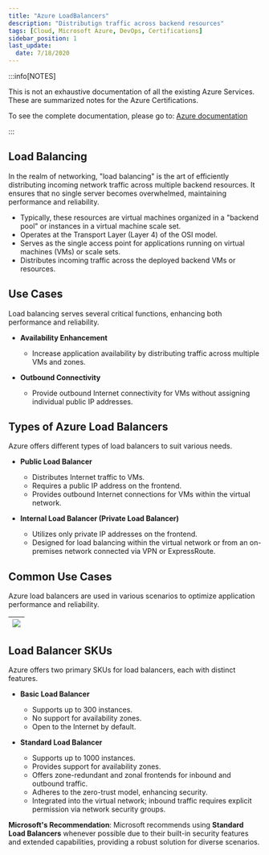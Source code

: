 ```yaml
---
title: "Azure LoadBalancers"
description: "Distributign traffic across backend resources"
tags: [Cloud, Microsoft Azure, DevOps, Certifications]
sidebar_position: 1
last_update:
  date: 7/18/2020
---
```



:::info[NOTES]

This is not an exhaustive documentation of all the existing Azure Services. These are summarized notes for the Azure Certifications.

To see the complete documentation, please go to: [Azure documentation](https://learn.microsoft.com/en-us/azure/?product=popular)

:::



## Load Balancing

In the realm of networking, "load balancing" is the art of efficiently distributing incoming network traffic across multiple backend resources. It ensures that no single server becomes overwhelmed, maintaining performance and reliability.

- Typically, these resources are virtual machines organized in a "backend pool" or instances in a virtual machine scale set.
- Operates at the Transport Layer (Layer 4) of the OSI model.
- Serves as the single access point for applications running on virtual machines (VMs) or scale sets.
- Distributes incoming traffic across the deployed backend VMs or resources.

## Use Cases

Load balancing serves several critical functions, enhancing both performance and reliability.

- **Availability Enhancement**
  - Increase application availability by distributing traffic across multiple VMs and zones.

- **Outbound Connectivity**
  - Provide outbound Internet connectivity for VMs without assigning individual public IP addresses.

## Types of Azure Load Balancers

Azure offers different types of load balancers to suit various needs.

- **Public Load Balancer**
   - Distributes Internet traffic to VMs.
   - Requires a public IP address on the frontend.
   - Provides outbound Internet connections for VMs within the virtual network.

- **Internal Load Balancer (Private Load Balancer)**
   - Utilizes only private IP addresses on the frontend.
   - Designed for load balancing within the virtual network or from an on-premises network connected via VPN or ExpressRoute.  

## Common Use Cases

Azure load balancers are used in various scenarios to optimize application performance and reliability.

|![](/img/docs/azure-loadbalancer-public-internal.png)|
|-|

## Load Balancer SKUs

Azure offers two primary SKUs for load balancers, each with distinct features.

- **Basic Load Balancer**
  - Supports up to 300 instances.
  - No support for availability zones.
  - Open to the Internet by default.

- **Standard Load Balancer**
  - Supports up to 1000 instances.
  - Provides support for availability zones.
  - Offers zone-redundant and zonal frontends for inbound and outbound traffic.
  - Adheres to the zero-trust model, enhancing security.
  - Integrated into the virtual network; inbound traffic requires explicit permission via network security groups.

**Microsoft's Recommendation**: Microsoft recommends using **Standard Load Balancers** whenever possible due to their built-in security features and extended capabilities, providing a robust solution for diverse scenarios.